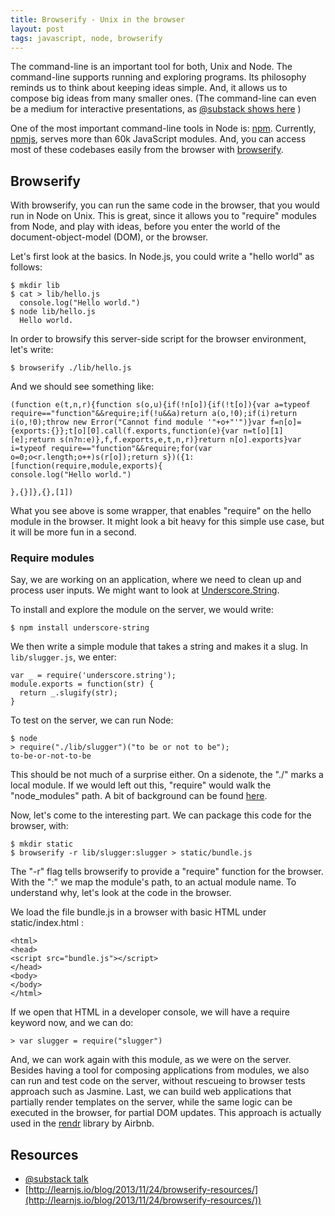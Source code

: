 ```yaml
---
title: Browserify - Unix in the browser
layout: post
tags: javascript, node, browserify
---
```

The command-line is an important tool for both, Unix and Node. The command-line supports running and exploring programs. Its philosophy reminds us to think about keeping ideas simple. And, it allows us to compose big ideas from many smaller ones. (The command-line can even be a medium for interactive presentations, as [@substack shows here](http://vimeo.com/62988591) )

One of the most important command-line tools in Node is: [npm](http://en.wikipedia.org/wiki/Npm_(software)). Currently, [npmjs](https://www.npmjs.org/), serves more than 60k JavaScript modules. And, you can access most of these codebases easily from the browser with [browserify](http://browserify.org/).

## Browserify

With browserify, you can run the same code in the browser, that you would run in Node on Unix. This is great, since it allows you to "require" modules from Node, and play with ideas, before you enter the world of the document-object-model (DOM), or the browser.

Let's first look at the basics. In Node.js, you could write a "hello world" as follows:

    $ mkdir lib
    $ cat > lib/hello.js
      console.log("Hello world.")
    $ node lib/hello.js
      Hello world.

In order to browsify this server-side script for the browser environment, let's write:

    $ browserify ./lib/hello.js

And we should see something like:

~~~
(function e(t,n,r){function s(o,u){if(!n[o]){if(!t[o]){var a=typeof require=="function"&&require;if(!u&&a)return a(o,!0);if(i)return i(o,!0);throw new Error("Cannot find module '"+o+"'")}var f=n[o]={exports:{}};t[o][0].call(f.exports,function(e){var n=t[o][1][e];return s(n?n:e)},f,f.exports,e,t,n,r)}return n[o].exports}var i=typeof require=="function"&&require;for(var o=0;o<r.length;o++)s(r[o]);return s})({1:[function(require,module,exports){
console.log("Hello world.")

},{}]},{},[1])
~~~

What you see above is some wrapper, that enables "require" on the hello module in the browser. It might look a bit heavy for this simple use case, but it will be more fun in a second.

### Require modules

Say, we are working on an application, where we need to clean up and process user inputs. We might want to look at [Underscore.String](https://github.com/epeli/underscore.string#readme).

To install and explore the module on the server, we would write:

    $ npm install underscore-string

We then write a simple module that takes a string and makes it a slug. In `lib/slugger.js`, we enter:

    var _ = require('underscore.string');
    module.exports = function(str) {
      return _.slugify(str);
    }

To test on the server, we can run Node:

    $ node
    > require("./lib/slugger")("to be or not to be");
    to-be-or-not-to-be

This should be not much of a surprise either. On a sidenote, the "./" marks a local module. If we would left out this, "require" would walk the "node_modules" path. A bit of background can be found [here](https://github.com/maxogden/art-of-node/#how-require-works).

Now, let's come to the interesting part. We can package this code for the browser, with:

    $ mkdir static
    $ browserify -r lib/slugger:slugger > static/bundle.js

The "-r" flag tells browserify to provide a "require" function for the browser. With the ":" we map the module's path, to an actual module name. To understand why, let's look at the code in the browser.

We load the file bundle.js in a browser with basic HTML under static/index.html :

~~~
<html>
<head>
<script src="bundle.js"></script>
</head>
<body>
</body>
</html>
~~~

If we open that HTML in a developer console, we will have a require keyword now, and we can do:

    > var slugger = require("slugger")

And, we can work again with this module, as we were on the server. Besides having a tool for composing applications from modules, we also can run and test code on the server, without rescueing to browser tests approach such as Jasmine. Last, we can build web applications that partially render templates on the server, while the same logic can be executed in the browser, for partial DOM updates. This approach is actually used in the [rendr](https://github.com/rendrjs/rendr) library by Airbnb.

## Resources

* [@substack talk](http://vimeo.com/62988591)
* [http://learnjs.io/blog/2013/11/24/browserify-resources/](http://learnjs.io/blog/2013/11/24/browserify-resources/))

